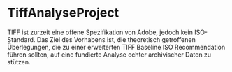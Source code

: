 # TiffAnalyseProject
TIFF ist zurzeit eine offene Spezifikation von Adobe, jedoch kein ISO-Standard. Das Ziel des Vorhabens ist, die theoretisch getroffenen Überlegungen, die zu einer erweiterten TIFF Baseline ISO Recommendation führen sollten, auf eine fundierte Analyse  echter archivischer Daten zu stützen.
